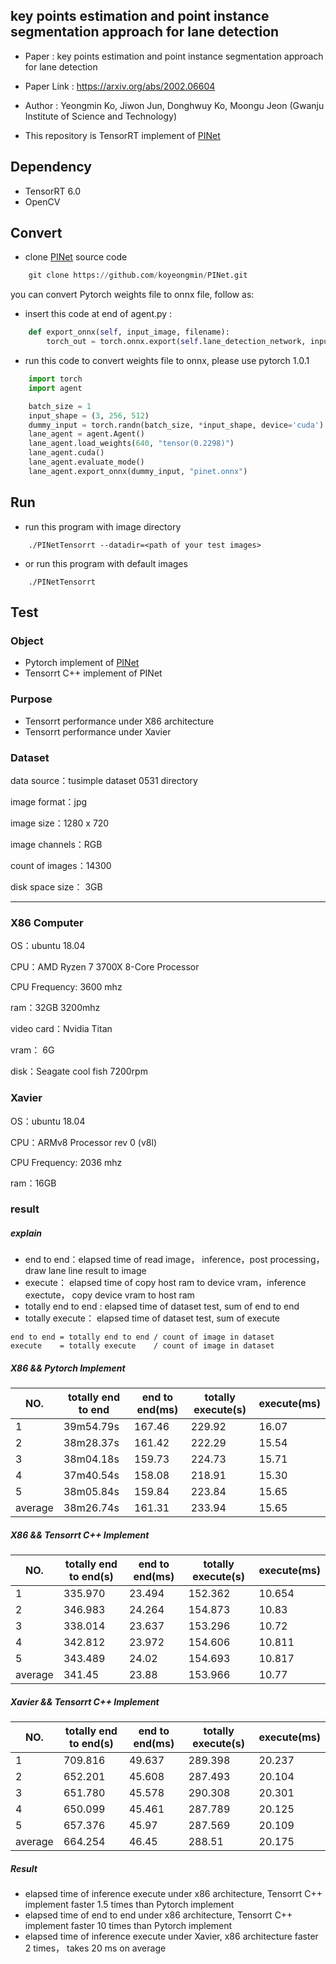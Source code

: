 ## key points estimation and point instance segmentation approach for lane detection

- Paper : key points estimation and point instance segmentation approach for lane detection
- Paper Link : https://arxiv.org/abs/2002.06604
- Author : Yeongmin Ko, Jiwon Jun, Donghwuy Ko, Moongu Jeon (Gwanju Institute of Science and Technology)


- This repository is TensorRT implement of [PINet](https://github.com/koyeongmin/PINet)


## Dependency

- TensorRT 6.0
- OpenCV

## Convert

- clone [PINet](https://github.com/koyeongmin/PINet) source code
```python
    git clone https://github.com/koyeongmin/PINet.git
```

you can convert Pytorch weights file to onnx file, follow as:

- insert this code at end of agent.py :
  
```python
    def export_onnx(self, input_image, filename):
        torch_out = torch.onnx.export(self.lane_detection_network, input_image, filename, verbose=True)
```

- run this code to convert weights file to onnx, please use pytorch 1.0.1

```python
    import torch
    import agent

    batch_size = 1
    input_shape = (3, 256, 512)
    dummy_input = torch.randn(batch_size, *input_shape, device='cuda')
    lane_agent = agent.Agent()
    lane_agent.load_weights(640, "tensor(0.2298)")
    lane_agent.cuda()
    lane_agent.evaluate_mode()
    lane_agent.export_onnx(dummy_input, "pinet.onnx")
```

## Run
- run this program with image directory

```shell
    ./PINetTensorrt --datadir=<path of your test images> 
```

- or run this program with default images
  
```shell
    ./PINetTensorrt
```

## Test

### Object
- Pytorch implement of [PINet](github.com/koyeongmin/PINet)
- Tensorrt C++ implement of PINet


### Purpose

- Tensorrt performance under X86 architecture
- Tensorrt performance under Xavier


### Dataset

data source：tusimple dataset 0531 directory

image format：jpg

image size：1280 x 720

image channels：RGB

count of images：14300

disk space size： 3GB


---
### X86 Computer

OS：ubuntu 18.04

CPU：AMD Ryzen 7 3700X 8-Core Processor

CPU Frequency: 3600 mhz

ram：32GB  3200mhz

video card：Nvidia Titan

vram： 6G

disk：Seagate cool fish 7200rpm



### Xavier

OS：ubuntu 18.04

CPU：ARMv8 Processor rev 0 (v8l)

CPU Frequency: 2036 mhz

ram：16GB


### result

##### explain

- end to end：elapsed time of read image， inference，post processing，draw lane line result to image
- execute： elapsed time of copy host ram to device vram，inference exectute， copy device vram to host ram
- totally end to end : elapsed time of dataset test, sum of end to end
- totally execute： elapsed time of dataset test, sum of execute

```
end to end = totally end to end / count of image in dataset 
execute    = totally execute    / count of image in dataset
```


##### X86 && Pytorch Implement

| NO. | totally end to end | end to end(ms) | totally execute(s) | execute(ms) |
| ---- | ------------------ | ---------------- | ------------------- | ------------- |
| 1    | 39m54.79s      | 167.46           | 229.92              | 16.07         |
| 2    | 38m28.37s      | 161.42           | 222.29              | 15.54         |
| 3    | 38m04.18s      | 159.73           | 224.73              | 15.71         |
| 4    | 37m40.54s      | 158.08           | 218.91              | 15.30         |
| 5    | 38m05.84s      | 159.84           | 223.84              | 15.65         |
| average | 38m26.74s      | 161.31           | 233.94              | 15.65         |



##### X86 && Tensorrt C++ Implement

| NO. | totally end to end(s) | end to end(ms) | totally execute(s) | execute(ms) |
| ---- | ---------------------- | ---------------- | ------------------- | ------------- |
| 1    | 335.970                | 23.494           | 152.362             | 10.654        |
| 2    | 346.983                | 24.264           | 154.873             | 10.83         |
| 3    | 338.014                | 23.637           | 153.296             | 10.72         |
| 4    | 342.812                | 23.972           | 154.606             | 10.811        |
| 5    | 343.489                | 24.02            | 154.693             | 10.817        |
| average | 341.45                 | 23.88            | 153.966             | 10.77         |


##### Xavier && Tensorrt C++ Implement

| NO. | totally end to end(s) | end to end(ms) | totally execute(s) | execute(ms) |
| ---- | ---------------------- | ---------------- | ------------------- | ------------- |
| 1    | 709.816                | 49.637           | 289.398             | 20.237        |
| 2    | 652.201                | 45.608           | 287.493             | 20.104        |
| 3    | 651.780                | 45.578           | 290.308             | 20.301        |
| 4    | 650.099                | 45.461           | 287.789             | 20.125        |
| 5    | 657.376                | 45.97            | 287.569             | 20.109        |
| average | 664.254                | 46.45            | 288.51              | 20.175        |


##### Result
- elapsed time of inference execute under x86 architecture, Tensorrt C++ implement faster 1.5 times than Pytorch implement
- elapsed time of end to end under x86 architecture, Tensorrt C++ implement faster 10 times than Pytorch implement
- elapsed time of inference execute under Xavier, x86 architecture faster 2 times， takes 20 ms on average 